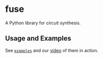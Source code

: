 <!-- Tomer Kaftan, Nikita Kouevda, Daniel Wong -->
<!-- 2014/08/11 -->

# fuse

A Python library for circuit synthesis.

## Usage and Examples

See [`examples`](examples) and our
[video](http://www.youtube.com/watch?v=jydbIXG1Y6w) of them in action.
